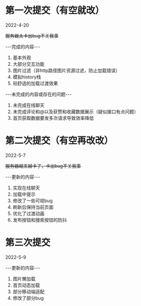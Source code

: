 # 第一次提交（有空就改）
2022-4-20

~~服务器太卡出bug不关我事~~

---完成的内容---
1. 基本外观
2. 大部分交互功能
3. 图片过滤（非http路径图片资源过滤，防止加载错误）
4. 模拟history栈
5. 较舒适的加载过渡效果

---未完成的内容或存在的问题---
1. 未完成在线聊天
2. 未完成评论和@以及获赞和收藏数据展示（疑似接口有点问题）
3. 首页获取数据要发多次请求导致效率降低



# 第二次提交（有空再改改）
2022-5-7

~~服务器越来越卡了，卡出bug不关我事~~

---更新的内容---
1. 实现在线聊天
2. 加载中提示
3. 修改了一些可视bug
4. 刷新后保持当前页面
5. 优化了过渡动画
6. 发布按钮和搜索按钮的防抖


# 第三次提交
2022-5-9

---更新的内容---
1. 图片懒加载
2. 首页动态加载
3. 部分移动端适配
4. 修改了部分bug
